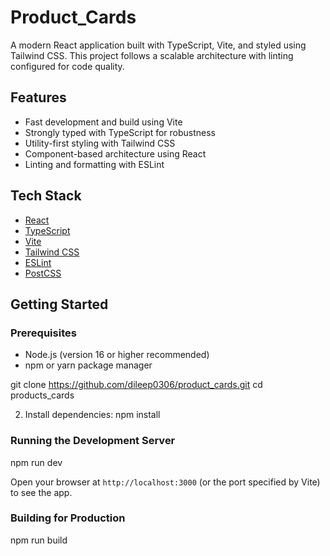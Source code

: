 # Product_Cards

A modern React application built with TypeScript, Vite, and styled using Tailwind CSS. This project follows a scalable architecture with linting configured for code quality.

## Features

- Fast development and build using Vite
- Strongly typed with TypeScript for robustness
- Utility-first styling with Tailwind CSS
- Component-based architecture using React
- Linting and formatting with ESLint

## Tech Stack

- [React](https://reactjs.org/)
- [TypeScript](https://www.typescriptlang.org/)
- [Vite](https://vitejs.dev/)
- [Tailwind CSS](https://tailwindcss.com/)
- [ESLint](https://eslint.org/)
- [PostCSS](https://postcss.org/)

## Getting Started

### Prerequisites

- Node.js (version 16 or higher recommended)
- npm or yarn package manager

git clone https://github.com/dileep0306/product_cards.git
cd products_cards

2. Install dependencies:
npm install

### Running the Development Server

npm run dev

Open your browser at `http://localhost:3000` (or the port specified by Vite) to see the app.

### Building for Production

npm run build
